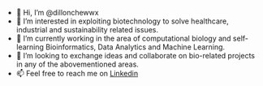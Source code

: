 - 👋 Hi, I’m @dillonchewwx
- 👀 I’m interested in exploiting biotechnology to solve healthcare, industrial and sustainability related issues. 
- 🌱 I’m currently working in the area of computational biology and self-learning Bioinformatics, Data Analytics and Machine Learning.
- 💞️ I’m looking to exchange ideas and collaborate on bio-related projects in any of the abovementioned areas.
- 📫 Feel free to reach me on [Linkedin](https://www.linkedin.com/in/dillonchewwx/)

<!---
dillonchewwx/dillonchewwx is a ✨ special ✨ repository because its `README.md` (this file) appears on your GitHub profile.
You can click the Preview link to take a look at your changes.
--->
